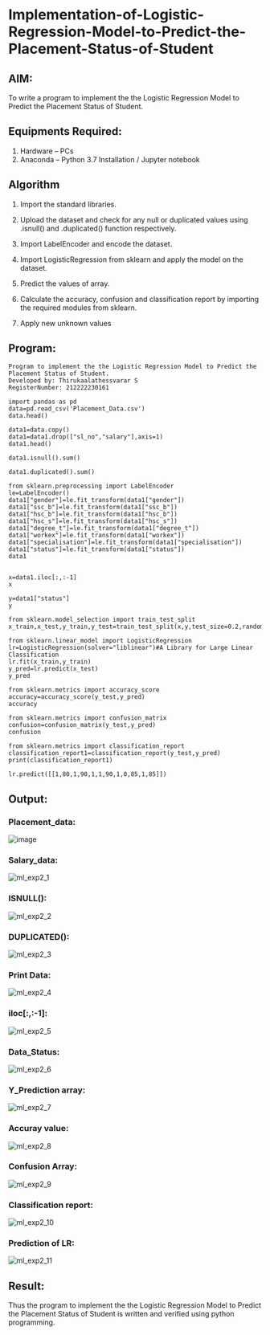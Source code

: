 # Implementation-of-Logistic-Regression-Model-to-Predict-the-Placement-Status-of-Student

## AIM:
To write a program to implement the the Logistic Regression Model to Predict the Placement Status of Student.

## Equipments Required:
1. Hardware – PCs
2. Anaconda – Python 3.7 Installation / Jupyter notebook

## Algorithm
1. Import the standard libraries.

2. Upload the dataset and check for any null or duplicated values using .isnull() and .duplicated() function respectively.

3. Import LabelEncoder and encode the dataset.

4. Import LogisticRegression from sklearn and apply the model on the dataset.

5. Predict the values of array.

6. Calculate the accuracy, confusion and classification report by importing the required modules from sklearn.

7. Apply new unknown values

## Program:
```
Program to implement the the Logistic Regression Model to Predict the Placement Status of Student.
Developed by: Thirukaalathessvarar S
RegisterNumber: 212222230161
```
```
import pandas as pd
data=pd.read_csv('Placement_Data.csv')
data.head()

data1=data.copy()
data1=data1.drop(["sl_no","salary"],axis=1)
data1.head()

data1.isnull().sum()

data1.duplicated().sum()

from sklearn.preprocessing import LabelEncoder
le=LabelEncoder()
data1["gender"]=le.fit_transform(data1["gender"])
data1["ssc_b"]=le.fit_transform(data1["ssc_b"])
data1["hsc_b"]=le.fit_transform(data1["hsc_b"])
data1["hsc_s"]=le.fit_transform(data1["hsc_s"])
data1["degree_t"]=le.fit_transform(data1["degree_t"])
data1["workex"]=le.fit_transform(data1["workex"])
data1["specialisation"]=le.fit_transform(data1["specialisation"])
data1["status"]=le.fit_transform(data1["status"])
data1


x=data1.iloc[:,:-1]
x

y=data1["status"]
y

from sklearn.model_selection import train_test_split
x_train,x_test,y_train,y_test=train_test_split(x,y,test_size=0.2,random_state=0)

from sklearn.linear_model import LogisticRegression
lr=LogisticRegression(solver="liblinear")#A Library for Large Linear Classification
lr.fit(x_train,y_train)
y_pred=lr.predict(x_test)
y_pred

from sklearn.metrics import accuracy_score
accuracy=accuracy_score(y_test,y_pred)
accuracy

from sklearn.metrics import confusion_matrix
confusion=confusion_matrix(y_test,y_pred)
confusion

from sklearn.metrics import classification_report
classification_report1=classification_report(y_test,y_pred)
print(classification_report1)

lr.predict([[1,80,1,90,1,1,90,1,0,85,1,85]])
```

## Output:
### Placement_data:
![image](https://github.com/MOHAMED-FAREED-22001617/Implementation-of-Logistic-Regression-Model-to-Predict-the-Placement-Status-of-Student/assets/121412904/fe66412d-9902-4f22-81e9-ac7ed05a6b23)
### Salary_data:
![ml_exp2_1](https://github.com/Thirukaalathessvarar-S/Implementation-of-Logistic-Regression-Model-to-Predict-the-Placement-Status-of-Student/assets/121166390/6b8a6b39-6a17-4393-a511-19d3f6ef4c3b)
### ISNULL():
![ml_exp2_2](https://github.com/Thirukaalathessvarar-S/Implementation-of-Logistic-Regression-Model-to-Predict-the-Placement-Status-of-Student/assets/121166390/5f3ed024-8783-434c-adf9-e64cb1c69d6e)
### DUPLICATED():
![ml_exp2_3](https://github.com/Thirukaalathessvarar-S/Implementation-of-Logistic-Regression-Model-to-Predict-the-Placement-Status-of-Student/assets/121166390/e96b3cd8-2a80-415b-b34b-e0e9a48e32c5)
### Print Data:
![ml_exp2_4](https://github.com/Thirukaalathessvarar-S/Implementation-of-Logistic-Regression-Model-to-Predict-the-Placement-Status-of-Student/assets/121166390/9705756a-df03-4289-98d5-b78271d9d195)
### iloc[:,:-1]:
![ml_exp2_5](https://github.com/Thirukaalathessvarar-S/Implementation-of-Logistic-Regression-Model-to-Predict-the-Placement-Status-of-Student/assets/121166390/499ae47e-32aa-4ec5-afba-35d6c20a5112)
### Data_Status:
![ml_exp2_6](https://github.com/Thirukaalathessvarar-S/Implementation-of-Logistic-Regression-Model-to-Predict-the-Placement-Status-of-Student/assets/121166390/1f6fe82e-9b1d-4591-a049-5aceea3655ba)
### Y_Prediction array:
![ml_exp2_7](https://github.com/Thirukaalathessvarar-S/Implementation-of-Logistic-Regression-Model-to-Predict-the-Placement-Status-of-Student/assets/121166390/a7cce56f-0932-4ceb-ba1a-377311a77476)
### Accuray value:
![ml_exp2_8](https://github.com/Thirukaalathessvarar-S/Implementation-of-Logistic-Regression-Model-to-Predict-the-Placement-Status-of-Student/assets/121166390/2c32c8b5-3195-4428-a766-72047862a62d)
### Confusion Array:
![ml_exp2_9](https://github.com/Thirukaalathessvarar-S/Implementation-of-Logistic-Regression-Model-to-Predict-the-Placement-Status-of-Student/assets/121166390/c651841c-fd25-40a5-92d0-ed185f772c0f)
### Classification report:
![ml_exp2_10](https://github.com/Thirukaalathessvarar-S/Implementation-of-Logistic-Regression-Model-to-Predict-the-Placement-Status-of-Student/assets/121166390/04affd4a-4973-46d9-976c-eca15e22115b)
### Prediction of LR:
![ml_exp2_11](https://github.com/Thirukaalathessvarar-S/Implementation-of-Logistic-Regression-Model-to-Predict-the-Placement-Status-of-Student/assets/121166390/1e8c27ed-0077-4d4c-9c8b-57419c5aa96d)


## Result:
Thus the program to implement the the Logistic Regression Model to Predict the Placement Status of Student is written and verified using python programming.
